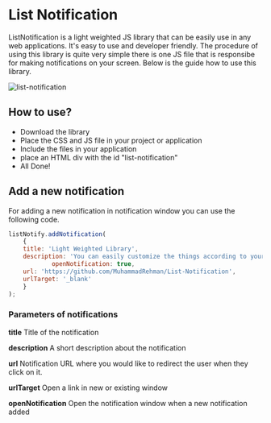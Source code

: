 # List Notification
ListNotification is a light weighted JS library that can be easily use in any web applications. It's easy to use and developer friendly. The procedure of using this library is quite very simple there is one JS file that is responsibe for making notifications on your screen. Below is the guide how to use this library.

![list-notification](https://user-images.githubusercontent.com/9959730/120082298-8b28a680-c0db-11eb-8f34-61fff4ab0654.png)

## How to use?
* Download the library
* Place the CSS and JS file in your project or application
* Include the files in your application
* place an HTML div with the id "list-notification"
* All Done!

## Add a new notification
For adding a new notification in notification window you can use the following code.

```js
listNotify.addNotification( 
    {
	title: 'Light Weighted Library',
	description: 'You can easily customize the things according to your need, a very simple JS file and css file which you can customize in your own way',
		    openNotification: true,
	url: 'https://github.com/MuhammadRehman/List-Notification',
	urlTarget: '_blank'
    }
);
```

### Parameters of notifications
**title**
Title of the notification

**description**
A short description about the notification

**url**
Notification URL where you would like to redirect the user when they click on it.

**urlTarget**
Open a link in new or existing window

**openNotification**
Open the notification window when a new notification added
